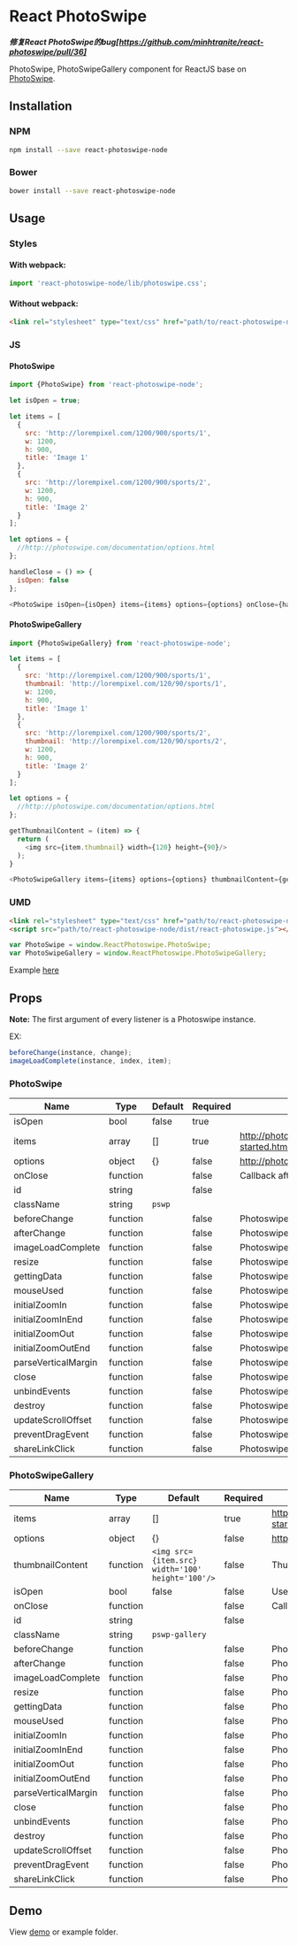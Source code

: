 # React PhotoSwipe
***修复React PhotoSwipe的bug[https://github.com/minhtranite/react-photoswipe/pull/36]***

PhotoSwipe, PhotoSwipeGallery component for ReactJS base on [PhotoSwipe](http://photoswipe.com/).

## Installation

### NPM

```bash
npm install --save react-photoswipe-node
```

### Bower
```bash
bower install --save react-photoswipe-node
```

## Usage

### Styles

#### With webpack:

```js
import 'react-photoswipe-node/lib/photoswipe.css';
```

#### Without webpack:

```html
<link rel="stylesheet" type="text/css" href="path/to/react-photoswipe-node/lib/photoswipe.css">
```

### JS

#### PhotoSwipe

```js
import {PhotoSwipe} from 'react-photoswipe-node';

let isOpen = true;

let items = [
  {
    src: 'http://lorempixel.com/1200/900/sports/1',
    w: 1200,
    h: 900,
    title: 'Image 1'
  },
  {
    src: 'http://lorempixel.com/1200/900/sports/2',
    w: 1200,
    h: 900,
    title: 'Image 2'
  }
];

let options = {
  //http://photoswipe.com/documentation/options.html
};

handleClose = () => {
  isOpen: false
};

<PhotoSwipe isOpen={isOpen} items={items} options={options} onClose={handleClose}/>

```

#### PhotoSwipeGallery

```js
import {PhotoSwipeGallery} from 'react-photoswipe-node';

let items = [
  {
    src: 'http://lorempixel.com/1200/900/sports/1',
    thumbnail: 'http://lorempixel.com/120/90/sports/1',
    w: 1200,
    h: 900,
    title: 'Image 1'
  },
  {
    src: 'http://lorempixel.com/1200/900/sports/2',
    thumbnail: 'http://lorempixel.com/120/90/sports/2',
    w: 1200,
    h: 900,
    title: 'Image 2'
  }
];

let options = {
  //http://photoswipe.com/documentation/options.html
};

getThumbnailContent = (item) => {
  return (
    <img src={item.thumbnail} width={120} height={90}/>
  );
}

<PhotoSwipeGallery items={items} options={options} thumbnailContent={getThumbnailContent}/>
```

### UMD

```html
<link rel="stylesheet" type="text/css" href="path/to/react-photoswipe-node/dist/photoswipe.css">
<script src="path/to/react-photoswipe-node/dist/react-photoswipe.js"></script>
```

```js
var PhotoSwipe = window.ReactPhotoswipe.PhotoSwipe;
var PhotoSwipeGallery = window.ReactPhotoswipe.PhotoSwipeGallery;
```

Example [here](http://codepen.io/vn38minhtran/pen/XmVdvW/)

## Props

**Note:**  The first argument of every listener is a Photoswipe instance.

EX:
```js
beforeChange(instance, change);
imageLoadComplete(instance, index, item);
```

### PhotoSwipe

| Name | Type | Default | Required | Description |
|------|------|---------|----------|-------------|
| isOpen | bool | false | true |  |
| items | array | [] | true | http://photoswipe.com/documentation/getting-started.html |
| options | object | {} | false | http://photoswipe.com/documentation/options.html |
| onClose | function |  | false | Callback after PhotoSwipe close |
| id | string |  | false |  |
| className | string | `pswp` |  |
| beforeChange | function |  | false | Photoswipe event listener |
| afterChange | function |  | false | Photoswipe event listener |
| imageLoadComplete | function |  | false | Photoswipe event listener |
| resize | function |  | false | Photoswipe event listener |
| gettingData | function |  | false | Photoswipe event listener |
| mouseUsed | function |  | false | Photoswipe event listener |
| initialZoomIn | function |  | false | Photoswipe event listener |
| initialZoomInEnd | function |  | false | Photoswipe event listener |
| initialZoomOut | function |  | false | Photoswipe event listener |
| initialZoomOutEnd | function |  | false | Photoswipe event listener |
| parseVerticalMargin | function |  | false | Photoswipe event listener |
| close | function |  | false | Photoswipe event listener |
| unbindEvents | function |  | false | Photoswipe event listener |
| destroy | function |  | false | Photoswipe event listener |
| updateScrollOffset | function |  | false | Photoswipe event listener |
| preventDragEvent | function |  | false | Photoswipe event listener |
| shareLinkClick | function |  | false | Photoswipe event listener |

### PhotoSwipeGallery

| Name | Type | Default | Required | Description |
|------|------|---------|----------|-------------|
| items | array | [] | true | http://photoswipe.com/documentation/getting-started.html |
| options | object | {} | false | http://photoswipe.com/documentation/options.html |
| thumbnailContent | function | `<img src={item.src} width='100' height='100'/>` | false | Thumbnail content |
| isOpen | bool | false | false | Use it with `onClose` prop |
| onClose | function |  | false | Callback after close |
| id | string |  | false |  |
| className | string | `pswp-gallery` |  | 
| beforeChange | function |  | false | Photoswipe event listener |
| afterChange | function |  | false | Photoswipe event listener |
| imageLoadComplete | function |  | false | Photoswipe event listener |
| resize | function |  | false | Photoswipe event listener |
| gettingData | function |  | false | Photoswipe event listener |
| mouseUsed | function |  | false | Photoswipe event listener |
| initialZoomIn | function |  | false | Photoswipe event listener |
| initialZoomInEnd | function |  | false | Photoswipe event listener |
| initialZoomOut | function |  | false | Photoswipe event listener |
| initialZoomOutEnd | function |  | false | Photoswipe event listener |
| parseVerticalMargin | function |  | false | Photoswipe event listener |
| close | function |  | false | Photoswipe event listener |
| unbindEvents | function |  | false | Photoswipe event listener |
| destroy | function |  | false | Photoswipe event listener |
| updateScrollOffset | function |  | false | Photoswipe event listener |
| preventDragEvent | function |  | false | Photoswipe event listener |
| shareLinkClick | function |  | false | Photoswipe event listener |

## Demo

View [demo](http://minhtranite.github.io/react-photoswipe) or example folder.
